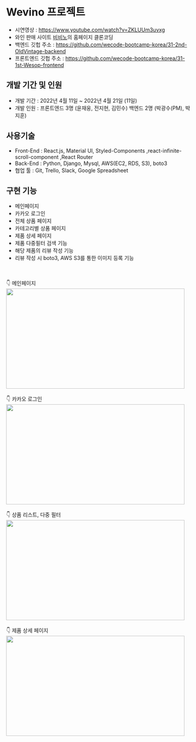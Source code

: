 # Wevino 프로젝트
- 시연영상 : https://www.youtube.com/watch?v=ZKLUUm3uvxg
- 와인 판매 사이트 <a href="https://www.vivino.com/">비비노</a>의 홈페이지 클론코딩
- 백엔드 깃헙 주소 : https://github.com/wecode-bootcamp-korea/31-2nd-OldVintage-backend
- 프론트엔드 깃헙 주소 : https://github.com/wecode-bootcamp-korea/31-1st-Wesop-frontend

## 개발 기간 및 인원
- 개발 기간 : 2022년 4월 11일 ~ 2022년 4월 21일 (11일)
- 개발 인원 : 프론트엔드 3명 (윤재웅, 전지현, 김민수)
            백엔드 2명 (박광수(PM), 박지훈)

## 사용기술
- Front-End : React.js, Material UI, Styled-Components ,react-infinite-scroll-component ,React Router
- Back-End : Python, Django, Mysql, AWS(EC2, RDS, S3), boto3
- 협업 툴 : Git, Trello, Slack, Google Spreadsheet

## 구현 기능
- 메인페이지 
- 카카오 로그인
- 전체 상품 페이지
- 카테고리별 상품 페이지
- 제품 상세 페이지
- 제품 다중필터 검색 기능
- 해당 제품의 리뷰 작성 기능
- 리뷰 작성 시 boto3, AWS S3를 통한 이미지 등록 기능
<br/>
<br/>
👇 메인페이지
<img src="https://user-images.githubusercontent.com/80399821/164908962-1d913969-9789-4b60-a9d0-605d045a6c7e.gif" width="480" height="270" />
<br/>
<br/>
👇 카카오 로그인
<img src="https://user-images.githubusercontent.com/80399821/164908998-edccf3c2-2fe9-434e-b0bf-4161a52cb31e.gif" width="480" height="270" />
<br/>
<br/>
👇 상품 리스트, 다중 필터
<img src="https://user-images.githubusercontent.com/80399821/164908995-8463124b-09cb-4c53-b24f-26a106bf8936.gif" width="480" height="270" />
<br/>
<br/>
👇 제품 상세 페이지
<img src="https://user-images.githubusercontent.com/80399821/164909066-7c36d1a3-0f3f-4224-9e13-2b46a629af1e.gif" width="480" height="270" />
<br/>


